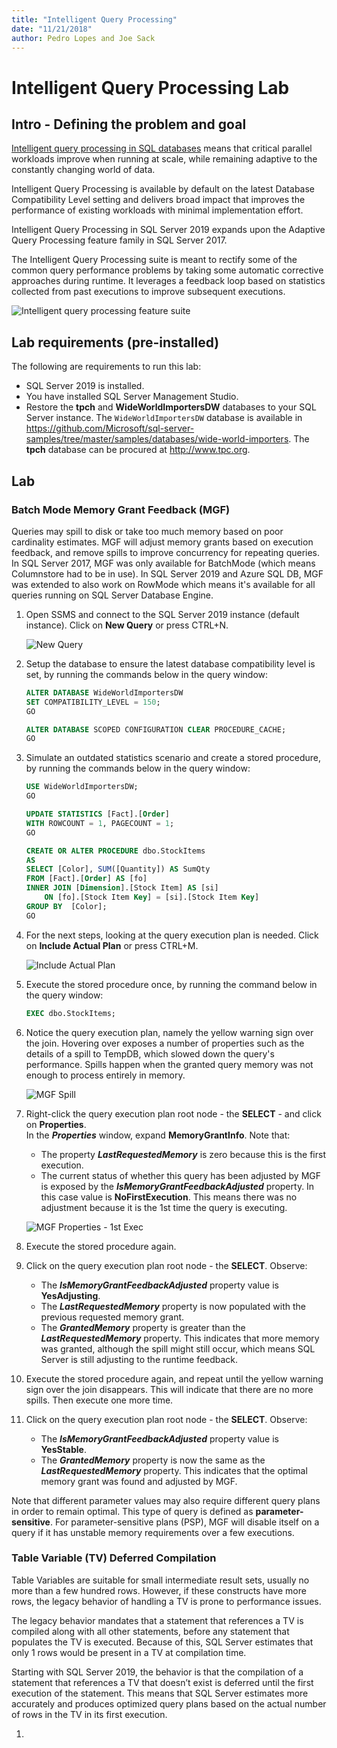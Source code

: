```yaml
---
title: "Intelligent Query Processing"
date: "11/21/2018"
author: Pedro Lopes and Joe Sack
---
```

# Intelligent Query Processing Lab 

## Intro - Defining the problem and goal
 [Intelligent query processing in SQL databases](https://docs.microsoft.com/sql/relational-databases/performance/intelligent-query-processing) means that critical parallel workloads improve when running at scale, while remaining adaptive to the constantly changing world of data. 

Intelligent Query Processing is available by default on the latest Database Compatibility Level setting and delivers broad impact that improves the performance of existing workloads with minimal implementation effort.

Intelligent Query Processing in SQL Server 2019 expands upon the Adaptive Query Processing feature family in SQL Server 2017. 

The Intelligent Query Processing suite is meant to rectify some of the common query performance problems by taking some automatic corrective approaches during runtime. It leverages a feedback loop based on statistics collected from past executions to improve subsequent executions.  

![Intelligent query processing feature suite](../media/iqpfeaturefamily.png "Intelligent query processing feature suite") 

## Lab requirements (pre-installed)
The following are requirements to run this lab:

- SQL Server 2019 is installed. 
- You have installed SQL Server Management Studio.
- Restore the **tpch** and **WideWorldImportersDW** databases to your SQL Server instance. The `WideWorldImportersDW` database is available in https://github.com/Microsoft/sql-server-samples/tree/master/samples/databases/wide-world-importers. The **tpch** database can be procured at http://www.tpc.org.

## Lab

### Batch Mode Memory Grant Feedback (MGF)

Queries may spill to disk or take too much memory based on poor cardinality estimates. MGF will adjust memory grants based on execution feedback, and remove spills to improve concurrency for repeating queries. In SQL Server 2017, MGF was only available for BatchMode (which means Columnstore had to be in use). In SQL Server 2019 and Azure SQL DB, MGF was extended to also work on RowMode which means it's available for all queries running on SQL Server Database Engine.

1. Open SSMS and connect to the SQL Server 2019 instance (default instance). Click on **New Query** or press CTRL+N.

    ![New Query](../media/new_query.png "New Query") 

2. Setup the database to ensure the latest database compatibility level is set, by running the commands below in the query window:

    ```sql
    ALTER DATABASE WideWorldImportersDW 
	SET COMPATIBILITY_LEVEL = 150;
    GO

    ALTER DATABASE SCOPED CONFIGURATION CLEAR PROCEDURE_CACHE;
    GO
    ```

3. Simulate an outdated statistics scenario and create a stored procedure, by running the commands below in the query window:

    ```sql
    USE WideWorldImportersDW;
    GO
    
    UPDATE STATISTICS [Fact].[Order] 
    WITH ROWCOUNT = 1, PAGECOUNT = 1;
    GO

    CREATE OR ALTER PROCEDURE dbo.StockItems
    AS
    SELECT [Color], SUM([Quantity]) AS SumQty
    FROM [Fact].[Order] AS [fo]
    INNER JOIN [Dimension].[Stock Item] AS [si] 
        ON [fo].[Stock Item Key] = [si].[Stock Item Key]
    GROUP BY  [Color];
    GO
    ```

4. For the next steps, looking at the query execution plan is needed. Click on **Include Actual Plan** or press CTRL+M.

    ![Include Actual Plan](../media/ActualPlan.png "Include Actual Plan") 

5. Execute the stored procedure once, by running the command below in the query window: 

    ```sql
    EXEC dbo.StockItems;
    ```

6. Notice the query execution plan, namely the yellow warning sign over the join. Hovering over exposes a number of properties such as the details of a spill to TempDB, which slowed down the query's performance. Spills happen when the granted query memory was not enough to process entirely in memory.

    ![MGF Spill](../media/MGF_Spill.png "MGF Spill") 

7. Right-click the query execution plan root node - the **SELECT** - and click on **Properties**.     
    In the ***Properties*** window, expand **MemoryGrantInfo**. Note that:
    - The property ***LastRequestedMemory*** is zero because this is the first execution. 
    - The current status of whether this query has been adjusted by MGF is exposed by the ***IsMemoryGrantFeedbackAdjusted*** property. In this case value is **NoFirstExecution**. This means there was no adjustment because it is the 1st time the query is executing.

    ![MGF Properties - 1st Exec](../media/MGF_Properties_FirstExec.png "MGF Properties - 1st Exec") 

8. Execute the stored procedure again. 

9. Click on the query execution plan root node - the **SELECT**. Observe:
    - The ***IsMemoryGrantFeedbackAdjusted*** property value is **YesAdjusting**.
    - The ***LastRequestedMemory*** property is now populated with the previous requested memory grant. 
    - The ***GrantedMemory*** property is greater than the ***LastRequestedMemory*** property. This indicates that more memory was granted, although the spill might still occur, which means SQL Server is still adjusting to the runtime feedback.

10. Execute the stored procedure again, and repeat until the yellow warning sign over the join disappears. This will indicate that there are no more spills. Then execute one more time.

11. Click on the query execution plan root node - the **SELECT**. Observe:
    - The ***IsMemoryGrantFeedbackAdjusted*** property value is **YesStable**.
    - The ***GrantedMemory*** property is now the same as the ***LastRequestedMemory*** property. This indicates that the optimal memory grant was found and adjusted by MGF.

Note that different parameter values may also require different query plans in order to remain optimal. This type of query is defined as **parameter-sensitive**. For parameter-sensitive plans (PSP), MGF will disable itself on a query if it has unstable memory requirements over a few executions.

### Table Variable (TV) Deferred Compilation

Table Variables are suitable for small intermediate result sets, usually no more than a few hundred rows. However, if these constructs have more rows, the legacy behavior of handling a TV is prone to performance issues.    

The legacy behavior mandates that a statement that references a TV is compiled along with all other statements, before any statement that populates the TV is executed. Because of this, SQL Server estimates that only 1 rows would be present in a TV at compilation time.    

Starting with SQL Server 2019, the behavior is that the compilation of a statement that references a TV that doesn’t exist is deferred until the first execution of the statement. This means that SQL Server estimates more accurately and produces optimized query plans based on the actual number of rows in the TV in its first execution.

1. 
